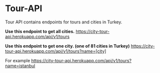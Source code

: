 # Tour-API

Tour API contains endpoints for tours and cities in Turkey.

**Use this endpoint to get all cities.**
https://city-tour-api.herokuapp.com/api/v1/tours

**Use this endpoint to get one city. (one of 81 cities in Turkey)**
https://city-tour-api.herokuapp.com/api/v1/tours?name=[city]

For example
https://city-tour-api.herokuapp.com/api/v1/tours?name=istanbul






